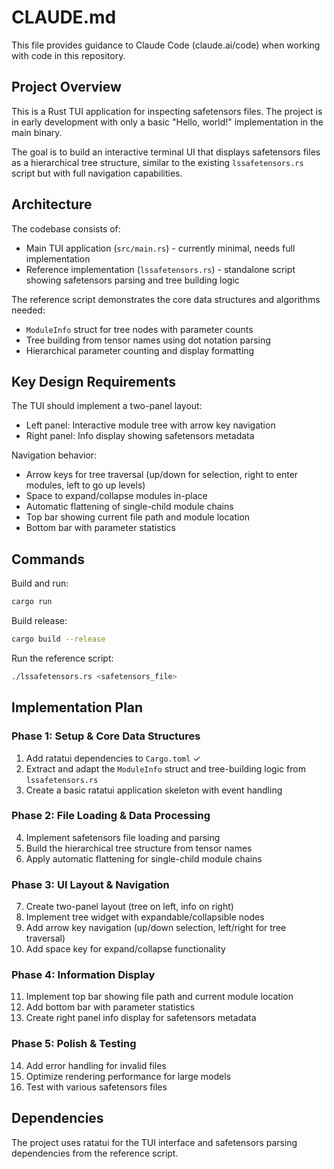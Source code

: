 # CLAUDE.md

This file provides guidance to Claude Code (claude.ai/code) when working with code in this repository.

## Project Overview

This is a Rust TUI application for inspecting safetensors files. The project is in early development with only a basic "Hello, world!" implementation in the main binary.

The goal is to build an interactive terminal UI that displays safetensors files as a hierarchical tree structure, similar to the existing `lssafetensors.rs` script but with full navigation capabilities.

## Architecture

The codebase consists of:
- Main TUI application (`src/main.rs`) - currently minimal, needs full implementation
- Reference implementation (`lssafetensors.rs`) - standalone script showing safetensors parsing and tree building logic

The reference script demonstrates the core data structures and algorithms needed:
- `ModuleInfo` struct for tree nodes with parameter counts
- Tree building from tensor names using dot notation parsing
- Hierarchical parameter counting and display formatting

## Key Design Requirements

The TUI should implement a two-panel layout:
- Left panel: Interactive module tree with arrow key navigation
- Right panel: Info display showing safetensors metadata

Navigation behavior:
- Arrow keys for tree traversal (up/down for selection, right to enter modules, left to go up levels)
- Space to expand/collapse modules in-place
- Automatic flattening of single-child module chains
- Top bar showing current file path and module location
- Bottom bar with parameter statistics

## Commands

Build and run:
```bash
cargo run
```

Build release:
```bash
cargo build --release
```

Run the reference script:
```bash
./lssafetensors.rs <safetensors_file>
```

## Implementation Plan

### Phase 1: Setup & Core Data Structures
1. Add ratatui dependencies to `Cargo.toml` ✓
2. Extract and adapt the `ModuleInfo` struct and tree-building logic from `lssafetensors.rs`
3. Create a basic ratatui application skeleton with event handling

### Phase 2: File Loading & Data Processing
4. Implement safetensors file loading and parsing
5. Build the hierarchical tree structure from tensor names
6. Apply automatic flattening for single-child module chains

### Phase 3: UI Layout & Navigation
7. Create two-panel layout (tree on left, info on right)
8. Implement tree widget with expandable/collapsible nodes
9. Add arrow key navigation (up/down selection, left/right for tree traversal)
10. Add space key for expand/collapse functionality

### Phase 4: Information Display
11. Implement top bar showing file path and current module location
12. Add bottom bar with parameter statistics
13. Create right panel info display for safetensors metadata

### Phase 5: Polish & Testing
14. Add error handling for invalid files
15. Optimize rendering performance for large models
16. Test with various safetensors files

## Dependencies

The project uses ratatui for the TUI interface and safetensors parsing dependencies from the reference script.